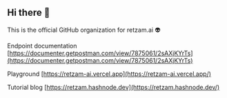 ## Hi there 👋

<!--

**Here are some ideas to get you started:**

🙋‍♀️ A short introduction - what is your organization all about?
🌈 Contribution guidelines - how can the community get involved?
👩‍💻 Useful resources - where can the community find your docs? Is there anything else the community should know?
🍿 Fun facts - what does your team eat for breakfast?
🧙 Remember, you can do mighty things with the power of [Markdown](https://docs.github.com/github/writing-on-github/getting-started-with-writing-and-formatting-on-github/basic-writing-and-formatting-syntax)
-->
This is the official GitHub organization for retzam.ai 👽

Endpoint documentation [https://documenter.getpostman.com/view/7875061/2sAXjKYrTs](https://documenter.getpostman.com/view/7875061/2sAXjKYrTs)

Playground [https://retzam-ai.vercel.app](https://retzam-ai.vercel.app/)

Tutorial blog [https://retzam.hashnode.dev](https://retzam.hashnode.dev/)
